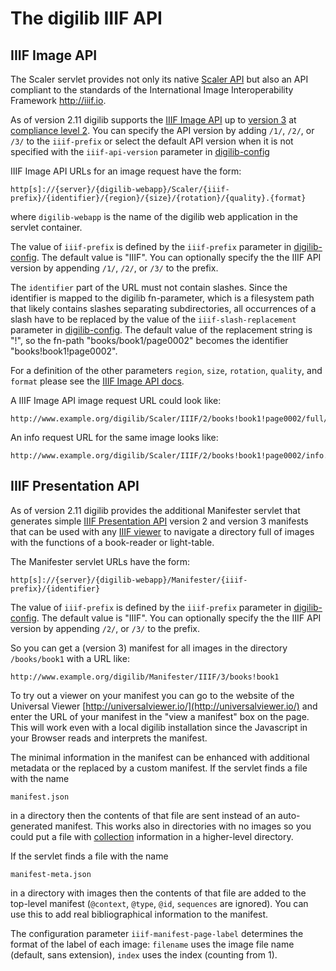 # The digilib IIIF API

## IIIF Image API

The Scaler servlet provides not only its native [Scaler API](scaler-api.html) but also an API 
compliant to the standards of the International Image Interoperability Framework http://iiif.io.

As of version 2.11 digilib supports the [IIIF Image API](https://iiif.io/api/image/) 
up to [version 3](https://iiif.io/api/image/3.0/) 
at [compliance level 2](https://iiif.io/api/image/3.0/compliance/). You can specify the
API version by adding `/1/`, `/2/`, or `/3/` to the `iiif-prefix` or select the default API version 
when it is not specified
with the `iiif-api-version` parameter in [digilib-config](digilib-config.html) 

IIIF Image API URLs for an image request have the form:

    http[s]://{server}/{digilib-webapp}/Scaler/{iiif-prefix}/{identifier}/{region}/{size}/{rotation}/{quality}.{format} 

where `digilib-webapp` is the name of the digilib web application in the servlet container. 

The value of `iiif-prefix` is defined by the `iiif-prefix` parameter in [digilib-config](digilib-config.html). 
The default value is "IIIF". You can optionally specify the the IIIF API version by appending `/1/`, `/2/`, or `/3/`
to the prefix.

The `identifier` part of the URL must not contain slashes. Since the identifier is mapped to the digilib 
fn-parameter, which is a filesystem path that likely contains slashes separating subdirectories, all 
occurrences of a slash have to be replaced by the value of the `iiif-slash-replacement` parameter in 
[digilib-config](digilib-config.html). The default value of the replacement string is "!", so the fn-path
 "books/book1/page0002" becomes the identifier "books!book1!page0002".

For a definition of the other parameters `region`, `size`, `rotation`, `quality`, and `format` please 
see the [IIIF Image API docs](http://iiif.io/api/image/2.0/).

A IIIF Image API image request URL could look like:

    http://www.example.org/digilib/Scaler/IIIF/2/books!book1!page0002/full/!150,75/0/default.jpg

An info request URL for the same image looks like: 

    http://www.example.org/digilib/Scaler/IIIF/2/books!book1!page0002/info.json

## IIIF Presentation API

As of version 2.11 digilib provides the additional Manifester servlet that generates simple 
[IIIF Presentation API](http://iiif.io/api/presentation/) version 2 and version 3 manifests that can 
be used with any [IIIF viewer](http://iiif.io/apps-demos/#image-viewing-clients) to navigate 
a directory full of images with the functions of a book-reader or light-table.

The Manifester servlet URLs have the form:

    http[s]://{server}/{digilib-webapp}/Manifester/{iiif-prefix}/{identifier}

The value of `iiif-prefix` is defined by the `iiif-prefix` parameter in [digilib-config](digilib-config.html). 
The default value is "IIIF". You can optionally specify the the IIIF API version by appending `/2/`, or `/3/`
to the prefix.

So you can get a (version 3) manifest for all images in the directory `/books/book1` with a URL like:

    http://www.example.org/digilib/Manifester/IIIF/3/books!book1

To try out a viewer on your manifest you can go to the website of the Universal Viewer 
[http://universalviewer.io/](http://universalviewer.io/) and enter the URL of your manifest 
in the "view a manifest" box on the page. This will work even with a local digilib 
installation since the Javascript in your Browser reads and interprets the manifest.

The minimal information in the manifest can be enhanced with additional metadata or the replaced 
by a custom manifest. If the servlet finds a file with the name

    manifest.json

in a directory then the contents of that file are sent instead of an auto-generated manifest.
This works also in directories with no images so you could put a file with 
[collection](http://iiif.io/api/presentation/2.1/#collection) information in a higher-level directory.

If the servlet finds a file with the name

    manifest-meta.json
    
in a directory with images then the contents of that file are added to the top-level manifest
(`@context`, `@type`, `@id`, `sequences` are ignored). You can use this to add real bibliographical
information to the manifest.

The configuration parameter `iiif-manifest-page-label` determines the format of the label of each image:
`filename` uses the image file name (default, sans extension), `index` uses the index (counting from 1).


